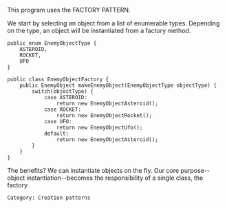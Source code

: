 This program uses the FACTORY PATTERN.

We start by selecting an object from a list of enumerable types. Depending on the type, an object will be instantiated from a factory method.

```
public enum EnemyObjectType {
    ASTEROID,
    ROCKET, 
    UFO
}

public class EnemyObjectFactory {
    public EnemyObject makeEnemyObject(EnemyObjectType objectType) {
        switch(objectType) {
            case ASTEROID:
                return new EnemyObjectAsteroid();
            case ROCKET:
                return new EnemyObjectRocket();
            case UFO:
                return new EnemyObjectUfo();
            default:
                return new EnemyObjectAsteroid();
        }
    }
}
```

The benefits? We can instantiate objects on the fly. Our core purpose--object instantiation--becomes the responsibility of a single class, the factory.

```
Category: Creation patterns
```

